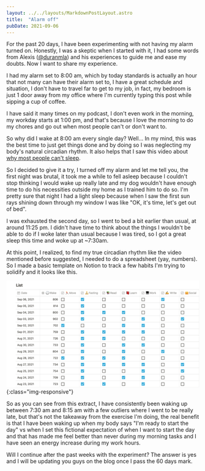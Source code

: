 ```yaml
---
layout: ../../layouts/MarkdownPostLayout.astro
title:  "Alarm off"
pubDate: 2021-09-06
---
```


For the past 20 days, I have been experimenting with not having my alarm turned on. Honestly, I was a skeptic when I
started with it, I had some words from Alexis ([@duranmla](https://twitter.com/duranmla)) and his experiences to guide
me and ease my doubts. Now I want to share my experience.

I had my alarm set to 8:00 am, which by today standards is actually an hour that not many can have their alarm set to, I
have a great schedule and situation, I don't have to travel far to get to my job, in fact, my bedroom is just 1 door
away from my office where I'm currently typing this post while sipping a cup of coffee.

I have said it many times on my podcast, I don't even work in the morning, my workday starts at 1:00 pm, and that's
because I love the morning to do my chores and go out when most people can't or don't want to.

So why did I wake at 8:00 am every single day? Well... In my mind, this was the best time to just get things done and by
doing so I was neglecting my body's natural circadian rhythm. It also helps that I saw this video
about [why most people can't sleep](https://www.youtube.com/watch?v=1otF0N6surM).

So I decided to give it a try, I turned off my alarm and let me tell you, the first night was brutal, it took me a while
to fell asleep because I couldn't stop thinking I would wake up really late and my dog wouldn't have enough time to
do his necessities outside my home as I trained him to do so. I'm pretty sure that night I had a light sleep because
when I saw the first sun rays shining down through my window I was like "OK, it's time, let's get out of bed".

I was exhausted the second day, so I went to bed a bit earlier than usual, at around 11:25 pm. I didn't have time to
think about the things I wouldn't be able to do if I woke later than usual because I was tired, so I got a great sleep
this time and woke up at ~7:30am.

At this point, I realized, to find my true circadian rhythm like the video mentioned before suggested, I needed to do a
spreadsheet (yay, numbers). So I made a basic template on Notion to track a few habits I'm trying to solidify and it
looks like this.

![Notion habit tracker template glimpse](/images/notion-habit-tracking-glimpse.png){:class="img-responsive"}

So as you can see from this extract, I have consistently been waking up between 7:30 am and 8:15 am with a few outliers
where I went to be really late, but that's not the takeaway from the exercise I'm doing, the real benefit is that I have
been waking up when my body says "I'm ready to start the day" vs when I set this fictional expectation of when I want to
start the day and that has made me feel better than never during my morning tasks and I have seen an energy increase
during my work hours.

Will I continue after the past weeks with the experiment? The answer is yes and I will be updating you guys on the blog
once I pass the 60 days mark.
